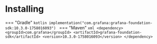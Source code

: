 # Installing

=== "Gradle"
    ```kotlin
    implementation("com.grafana:grafana-foundation-sdk:10.3.0-1758016093")
    ```
=== "Maven"
    ```xml
    <dependency>
        <groupId>com.grafana</groupId>
        <artifactId>grafana-foundation-sdk</artifactId>
        <version>10.3.0-1758016093</version>
    </dependency>
    ```
